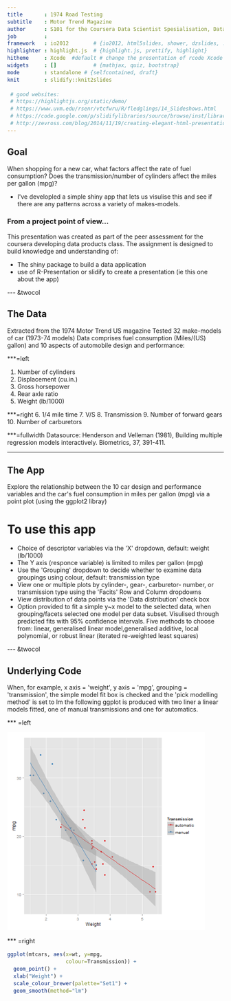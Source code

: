 ```yaml
---
title       : 1974 Road Testing
subtitle    : Motor Trend Magazine 
author      : S101 for the Coursera Data Scientist Spesialisation, Data Products module
job         : 
framework   : io2012        # {io2012, html5slides, shower, dzslides, ...}
highlighter : highlight.js  # {highlight.js, prettify, highlight}
hitheme     : Xcode  #default # change the presentation of rcode Xcode also has r code without colour blocks or outlines :)
widgets     : []            # {mathjax, quiz, bootstrap}
mode        : standalone # {selfcontained, draft}
knit        : slidify::knit2slides

 # good websites:
 # https://highlightjs.org/static/demo/
 # https://www.uvm.edu/rsenr/vtcfwru/R/fledglings/14_Slideshows.html
 # https://code.google.com/p/slidifylibraries/source/browse/inst/libraries/frameworks/io2012/css/slidify.css?r=f9b80e4b5ae02a0a8dd8688e4b6d1cf1852281b6
 # http://zevross.com/blog/2014/11/19/creating-elegant-html-presentations-that-feature-r-code/
---
```

<!-- Limit image width and height -->
  <style type='text/css'>
  img {
    max-height: 460px;
    max-width: 664px;
  }
</style>
  

## Goal

When shopping for a new car, what factors affect the rate of fuel consumption? Does the transmission/number of cylinders affect the miles per gallon (mpg)? 

* I've developled a simple shiny app that lets us visulise this and see if there are any patterns across a variety of makes-models.

### From a project point of view...
This presentation was created as part of the peer assessment for the coursera developing data products class. The assignment is designed to build knowledge and understanding of:  
* The shiny package to build a data application
* use of R-Presentation or slidify to create a presentation (ie this one about the app) 

--- &twocol

## The Data 

Extracted from the 1974 Motor Trend US magazine 
Tested 32 make-models of car (1973-74 models)
Data comprises fuel consumption (Miles/(US) gallon) and 10 aspects of automobile design and performance:  

***=left
1. Number of cylinders
2. Displacement (cu.in.)
3. Gross horsepower
4. Rear axle ratio
5. Weight (lb/1000)

***=right
6. 1/4 mile time
7. V/S
8. Transmission
9. Number of forward gears
10. Number of carburetors

***=fullwidth
Datasource: Henderson and Velleman (1981), Building multiple regression models interactively. Biometrics, 37, 391-411.

---

## The App
Explore the relationship between the 10 car design and performance variables and the car's fuel consumption in miles per gallon (mpg) via a point plot (using the ggplot2 libray) 

# To use this app
* Choice of descriptor variables via the 'X' dropdown, default: weight (lb/1000)
* The Y axis (responce variable) is limited to miles per gallon (mpg) 
* Use the 'Grouping' dropdown to decide whether to examine data groupings using colour, default: transmission type
* View one or multiple plots by cylinder-, gear-, carburetor- number, or transmission type using the 'Facits' Row and Column dropdowns
* View distribution of data points via the 'Data distribution' check box
* Option provided to fit a simple y~x model to the selected data, when grouping/facets selected one model per data subset. Visulised through predicted fits with 95% confidence intervals. Five methods to choose from: linear, generalised linear model,generalised additive, local polynomial, or robust linear (iterated re-weighted least squares)

--- &twocol

## Underlying Code
When, for example, x axis = 'weight', y axis = 'mpg', grouping = 'transmission', the simple model fit box is checked and the 'pick modelling method' is set to lm the following ggplot is produced with two liner a linear models fitted, one of manual transmissions and one for automatics.  

*** =left
 
![plot of chunk unnamed-chunk-1](assets/fig/unnamed-chunk-1-1.png) 

*** =right


```r
ggplot(mtcars, aes(x=wt, y=mpg,
                   colour=Transmission)) + 
  geom_point() + 
  xlab("Weight") + 
  scale_colour_brewer(palette="Set1") + 
  geom_smooth(method="lm")
```






